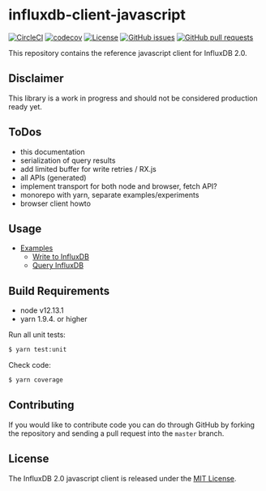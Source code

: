 # influxdb-client-javascript

[![CircleCI](https://circleci.com/gh/bonitoo-io/influxdb-client-js.svg?style=svg)](https://circleci.com/gh/bonitoo-io/influxdb-client-js)
[![codecov](https://codecov.io/gh/bonitoo-io/influxdb-client-js/branch/master/graph/badge.svg)](https://codecov.io/gh/bonitoo-io/influxdb-client-js)
[![License](https://img.shields.io/github/license/bonitoo-io/influxdb-client-js.svg)](https://github.com/bonitoo-io/influxdb-client-js/blob/master/LICENSE)
[![GitHub issues](https://img.shields.io/github/issues-raw/bonitoo-io/influxdb-client-js.svg)](https://github.com/bonitoo-io/influxdb-client-js/issues)
[![GitHub pull requests](https://img.shields.io/github/issues-pr-raw/bonitoo-io/influxdb-client-js.svg)](https://github.com/bonitoo-io/influxdb-client-js/pulls)

This repository contains the reference javascript client for InfluxDB 2.0.

## Disclaimer

This library is a work in progress and should not be considered production ready yet.

## ToDos

- this documentation
- serialization of query results
- add limited buffer for write retries / RX.js
- all APIs (generated)
- implement transport for both node and browser, fetch API?
- monorepo with yarn, separate examples/experiments
- browser client howto

## Usage

- [Examples](./examples)
  - [Write to InfluxDB](./examples/write.ts)
  - [Query InfluxDB](./examples/query.ts)

## Build Requirements

- node v12.13.1
- yarn 1.9.4. or higher

Run all unit tests:

```bash
$ yarn test:unit
```

Check code:

```bash
$ yarn coverage
```

## Contributing

If you would like to contribute code you can do through GitHub by forking the repository and sending a pull request into the `master` branch.

## License

The InfluxDB 2.0 javascript client is released under the [MIT License](https://opensource.org/licenses/MIT).
